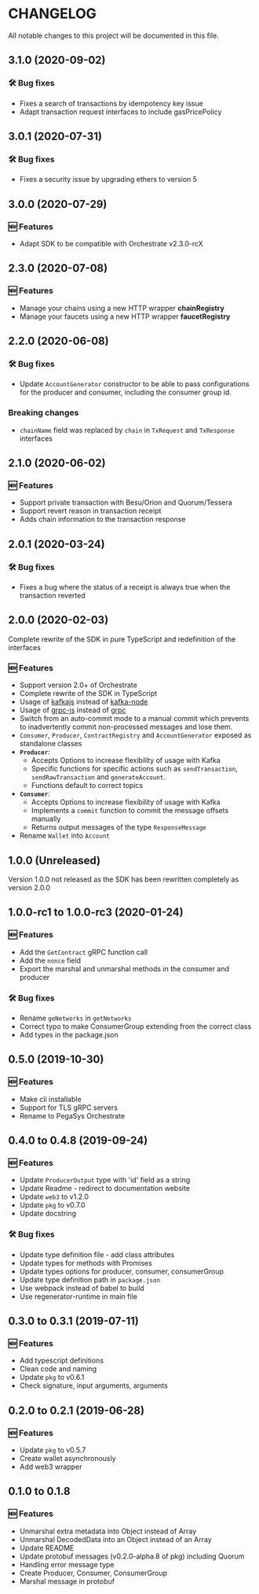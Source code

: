 # CHANGELOG

All notable changes to this project will be documented in this file.


## 3.1.0 (2020-09-02)

### 🛠 Bug fixes
- Fixes a search of transactions by idempotency key issue
- Adapt transaction request interfaces to include gasPricePolicy


## 3.0.1 (2020-07-31)

### 🛠 Bug fixes
- Fixes a security issue by upgrading ethers to version 5


## 3.0.0 (2020-07-29)
### 🆕 Features
- Adapt SDK to be compatible with Orchestrate v2.3.0-rcX

## 2.3.0 (2020-07-08)

### 🆕 Features
- Manage your chains using a new HTTP wrapper **chainRegistry**
- Manage your faucets using a new HTTP wrapper **faucetRegistry**


## 2.2.0 (2020-06-08)

### 🛠 Bug fixes
- Update `AccountGenerator` constructor to be able to pass configurations for the producer and consumer, including the consumer group id.

### Breaking changes
- `chainName` field was replaced by `chain` in `TxRequest` and `TxResponse` interfaces


## 2.1.0 (2020-06-02)

### 🆕 Features
- Support private transaction with Besu/Orion and Quorum/Tessera
- Support revert reason in transaction receipt
- Adds chain information to the transaction response


## 2.0.1 (2020-03-24)

### 🛠 Bug fixes
- Fixes a bug where the status of a receipt is always true when the transaction reverted


## 2.0.0 (2020-02-03)
Complete rewrite of the SDK in pure TypeScript and redefinition of the interfaces

### 🆕 Features
- Support version 2.0+ of Orchestrate
- Complete rewrite of the SDK in TypeScript
- Usage of [kafkajs](https://kafka.js.org/) instead of [kafka-node](https://www.npmjs.com/package/kafka-node)
- Usage of [grpc-js](https://www.npmjs.com/package/@grpc/grpc-js) instead of [grpc](https://www.npmjs.com/package/grpc)
- Switch from an auto-commit mode to a manual commit which prevents to inadvertently commit non-processed messages and lose them.
- `Consumer`, `Producer`, `ContractRegistry` and `AccountGenerator` exposed as standalone classes
- **`Producer`**:
  - Accepts Options to increase flexibility of usage with Kafka
  - Specific functions for specific actions such as `sendTransaction`, `sendRawTransaction` and `generateAccount`.
  - Functions default to correct topics
- **`Consumer`**:
  - Accepts Options to increase flexibility of usage with Kafka
  - Implements a `commit` function to commit the message offsets manually
  - Returns output messages of the type `ResponseMessage`
- Rename `Wallet` into `Account`


## 1.0.0 (Unreleased)
Version 1.0.0 not released as the SDK has been rewritten completely as version 2.0.0


## 1.0.0-rc1 to 1.0.0-rc3 (2020-01-24)

### 🆕 Features
- Add the `GetContract` gRPC function call
- Add the `nonce` field
- Export the marshal and unmarshal methods in the consumer and producer

### 🛠 Bug fixes
- Rename `geNetworks` in `getNetworks`
- Correct typo to make ConsumerGroup extending from the correct class
- Add types in the package.json


## 0.5.0 (2019-10-30)

### 🆕 Features
- Make cli installable
- Support for TLS gRPC servers
- Rename to PegaSys Orchestrate


## 0.4.0 to 0.4.8 (2019-09-24)

### 🆕 Features
- Update `ProducerOutput` type with 'id' field as a string
- Update Readme - redirect to documentation website
- Update `web3` to v1.2.0
- Update `pkg` to v0.7.0
- Update docstring

### 🛠 Bug fixes
- Update type definition file - add class attributes
- Update types for methods with Promises
- Update types options for producer, consumer, consumerGroup
- Update type definition path in `package.json`
- Use webpack instead of babel to build
- Use regenerator-runtime in main file


## 0.3.0 to 0.3.1 (2019-07-11)

### 🆕 Features
- Add typescript definitions
- Clean code and naming
- Update `pkg` to v0.6.1
- Check signature, input arguments, arguments


## 0.2.0 to 0.2.1 (2019-06-28)

### 🆕 Features
- Update `pkg` to v0.5.7
- Create wallet asynchronously
- Add web3 wrapper


## 0.1.0 to 0.1.8

### 🆕 Features
- Unmarshal extra metadata into Object instead of Array
- Unmarshal DecodedData into an Object instead of an Array
- Update README
- Update protobuf messages (v0.2.0-alpha.8 of pkg) including Quorum
- Handling error message type
- Create Producer, Consumer, ConsumerGroup
- Marshal message in protobuf
